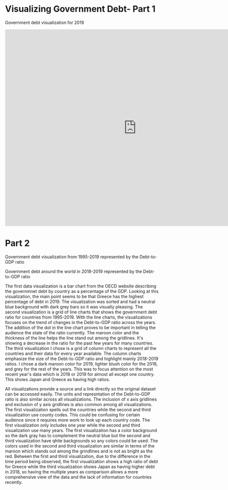 # Visualizing Government Debt- Part 1
Government debt visualization for 2019 

<iframe src="https://data.oecd.org/chart/6gJJ" width="860" height="645" style="border: 0" mozallowfullscreen="true" webkitallowfullscreen="true" allowfullscreen="true"><a href="https://data.oecd.org/chart/6gJJ" target="_blank">OECD Chart: General government debt, Total, % of GDP, Annual, 2019</a></iframe>

# Part 2
Government debt visualization from 1995-2019 represented by the Debt-to-GDP ratio

<div class="flourish-embed flourish-chart" data-src="visualisation/5283889"><script src="https://public.flourish.studio/resources/embed.js"></script></div>


Government debt around the world in 2018-2019 represented by the Debt-to-GDP ratio

<div class="flourish-embed flourish-chart" data-src="visualisation/5298547"><script src="https://public.flourish.studio/resources/embed.js"></script></div>



The first data visualization is a bar chart from the OECD website describing the governmnet debt by country as a percentage of the GDP. Looking at this visualization, the main point seems to be that Greece has the highest percentage of debt in 2019. The visualization was sorted and had a neutral blue background with dark grey bars so it was visually pleasing. The second visualization is a grid of line charts that shows the government debt ratio for countries from 1995-2019. With the line charts, the visualizations focuses on the trend of changes in the Debt-to-GDP ratio across the years. The addition of the dot in the line chart proves to be important in telling the audience the state of the ratio currently. The maroon color and the thickness of the line helps the line stand out among the gridlines. It's showing a decrease in the ratio for the past few years for many countries. The third visualization I chose is a grid of column charts to represent all the countries and their data for every year available. The column charts emphasize the size of the Debt-to-GDP ratio and highlight mainly 2018-2019 ratios. I chose a dark maroon color for 2019, lighter blush color for the 2018, and grey for the rest of the years. This was to focus attention on the most recent year's data which is 2018 or 2019 for almost all except one country. This shows Japan and Greece as having high ratios.

All visualizations provide a source and a link directly so the original dataset can be accessed easily. The units and represntation of the Debt-to-GDP ratio is also similar across all visualizations. The inclusion of x axis gridlines and exclusion of y axis gridlines is also common among all visualizations. The first visualization spells out the countries while the second and third visualization use county codes. This could be confusing for certain audience since it requires more work to look up each country code. The first visualization only includes one year while the second and third visualization use many years. The first visualization has a color background so the dark gray has to complement the neutral blue but the second and third visualization have qhite backgrounds so any colors could be used. The colors used in the second and third visualization are similar in terms of the maroon which stands out among the grindlines and is not as bright as the red. Between the first and third visualization, due to the difference in the time period being observed, the first visualization shows a high ratio of debt for Greece while the third visualization shows Japan as having higher debt in 2018, so having the multiple years as comparison allows a more comprehensive view of the data and the lack of information for countries recently. 

